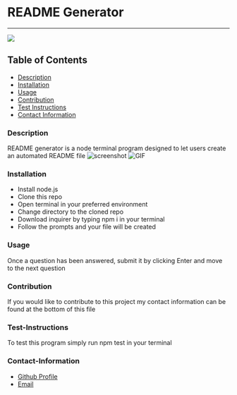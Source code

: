 # README Generator
----
<a href="https://img.shields.io/badge/License-MIT-brightgreen"><img src="https://img.shields.io/badge/License-MIT-brightgreen"></a>
## Table of Contents
- [Description](#description)
- [Installation](#installation)
- [Usage](#usage)
- [Contribution](#contribution)
- [Test Instructions](#test-instructions)
- [Contact Information](#contact-information)

### Description
README generator is a node terminal program designed to let users create an automated README file
![screenshot](https://i.imgur.com/4ftNIEg.png)
![GIF](https://i.imgur.com/51af1Lr.gif)

### Installation
* Install node.js
* Clone this repo
* Open terminal in your preferred environment
* Change directory to the cloned repo
* Download inquirer by typing npm i in your terminal
* Follow the prompts and your file will be created

### Usage
Once a question has been answered, submit it by clicking Enter and move to the next question

### Contribution
If you would like to contribute to this project my contact information can be found at the bottom of this file

### Test-Instructions
To test this program simply run npm test in your terminal

### Contact-Information
* [Github Profile](https://github.com/andresaponte22)
* [Email](andresaponte.f@gmail.com)
